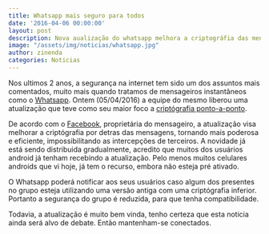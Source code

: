```yaml
---
title: Whatsapp mais seguro para todos
date: '2016-04-06 00:00:00'
layout: post
description: Nova aualização do whatsapp melhora a criptográfia das mensagens
image: "/assets/img/noticias/whatsapp.jpg"
author: zinenda
categories: Noticias
---
```


Nos ultimos 2 anos, a segurança na internet tem sido um dos assuntos mais comentados, muito mais quando tratamos de mensageiros instantâneos como o  [Whatsapp](http://whatsapp.com). 
Ontem (05/04/2016) a equipe do mesmo liberou uma atualização que teve como seu maior foco a [criptógrafia ponto-a-ponto](https://technet.microsoft.com/pt-BR/library/cc757532%28v=ws.10%29.aspx).

De acordo com o [Facebook](facebook.com), proprietária do mensageiro, a atualização visa melhorar a criptógrafia por detras das mensagens, tornando mais poderosa e eficiente, impossibilitando as intercepções de terceiros.
A novidade já está sendo distribuida gradualmente, acredito que muitos dos usuários android já tenham recebindo a atualização.
Pelo menos muitos celulares androids que vi hoje, já tem o recurso, embora não esteja pré ativado.

O Whatsapp poderá notificar aos seus usuários caso algum dos presentes no grupo esteja utilizando uma versão antiga com uma criptógrafia inferior.
Portanto a segurança do grupo é reduzida, para que tenha compatibilidade.

Todavia, a atualização é muito bem vinda, tenho certeza que esta noticia ainda será alvo de debate.
Então mantenham-se conectados.